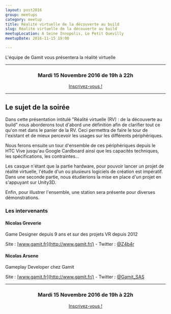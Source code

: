 ```yaml
---
layout: post2016
group: meetups
category: meetup
title: Réalité virtuelle de la découverte au build
slug: Réalité virtuelle de la découverte au build
meetupLocation: A Seine Innopolis, Le Petit Quevilly
meetupDate: 2016-11-15 19:00

---
```


L'équipe de Gamit vous présentera la réalité virtuelle

----

<div style="text-align: center;">
  <h3>Mardi 15 Novembre 2016 de 19h à 22h</h3> 
  <p>
    <a class="button" target="_blank"
    href="https://www.eventbrite.fr/e/billets-realite-virtuelle-de-la-decouverte-au-build-29203971866">
      Inscrivez-vous !
    </a>
  </p>
</div>

----

## Le sujet de la soirée

Dans cette présentation intitulé "Réalité virtuelle (RV) : de la découverte au build" nous aborderons tout d'abord une définition afin de clarifier tout ce qu'on met dans le panier de la RV. Ceci permettra de faire le tour de l'existant et de mieux percevoir les usages sur les différents périphériques.

Nous ferons ensuite un tour d'ensemble de ces périphériques depuis le HTC Vive jusqu'au Google Cardboard ainsi que les capacités techniques, les spécifications, les contraintes...

Les casque n'étant que la partie hardware, pour pouvoir lancer un projet de réalité virtuelle, l'étude d'un ou plusieurs logiciels de création est impératif.
Dans une seconde partie, nous étudierions la mise en place d'un projet en s'appuyant sur Unity3D.

Enfin, pour illustrer l'ensemble, une station sera présente pour diverses démonstrations. 

### Les intervenants

#### Nicolas Greverie

Game Designer depuis 9 ans et sur des projets VR depuis 2012

Site : [www.gamit.fr](http://www.gamit.fr/) - Twitter : [@Z4b4r](https://twitter.com/Z4b4r)

#### Nicolas Arsene

Gameplay Developer chez Gamit

Site : [www.gamit.fr](http://www.gamit.fr/) - Twitter : [@Gamit_SAS](https://twitter.com/Gamit_SAS)



----

<div style="text-align: center;">
  <h3>Mardi 15 Novembre 2016 de 19h à 22h</h3> 
  <p>
    <a class="button" target="_blank"
    href="https://www.eventbrite.fr/e/billets-realite-virtuelle-de-la-decouverte-au-build-29203971866">
      Inscrivez-vous !
    </a>
  </p>
</div>
